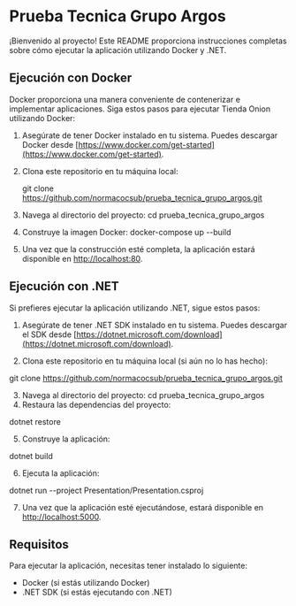 # Prueba Tecnica Grupo Argos

¡Bienvenido al proyecto! Este README proporciona instrucciones completas sobre cómo ejecutar la aplicación utilizando Docker y .NET.

## Ejecución con Docker

Docker proporciona una manera conveniente de contenerizar e implementar aplicaciones. Siga estos pasos para ejecutar Tienda Onion utilizando Docker:

1. Asegúrate de tener Docker instalado en tu sistema. Puedes descargar Docker desde [https://www.docker.com/get-started](https://www.docker.com/get-started).

2. Clona este repositorio en tu máquina local:

   git clone https://github.com/normacocsub/prueba_tecnica_grupo_argos.git


3. Navega al directorio del proyecto:
   cd prueba_tecnica_grupo_argos

4. Construye la imagen Docker:
   docker-compose up --build


5. Una vez que la construcción esté completa, la aplicación estará disponible en [http://localhost:80](http://localhost:80).

## Ejecución con .NET

Si prefieres ejecutar la aplicación utilizando .NET, sigue estos pasos:

1. Asegúrate de tener .NET SDK instalado en tu sistema. Puedes descargar el SDK desde [https://dotnet.microsoft.com/download](https://dotnet.microsoft.com/download).

2. Clona este repositorio en tu máquina local (si aún no lo has hecho):

git clone https://github.com/normacocsub/prueba_tecnica_grupo_argos.git

3. Navega al directorio del proyecto:
   cd prueba_tecnica_grupo_argos
4. Restaura las dependencias del proyecto:

dotnet restore

5. Construye la aplicación:

dotnet build


6. Ejecuta la aplicación:

dotnet run --project Presentation/Presentation.csproj


7. Una vez que la aplicación esté ejecutándose, estará disponible en [http://localhost:5000](http://localhost:5000).

## Requisitos

Para ejecutar la aplicación, necesitas tener instalado lo siguiente:

- Docker (si estás utilizando Docker)
- .NET SDK (si estás ejecutando con .NET)